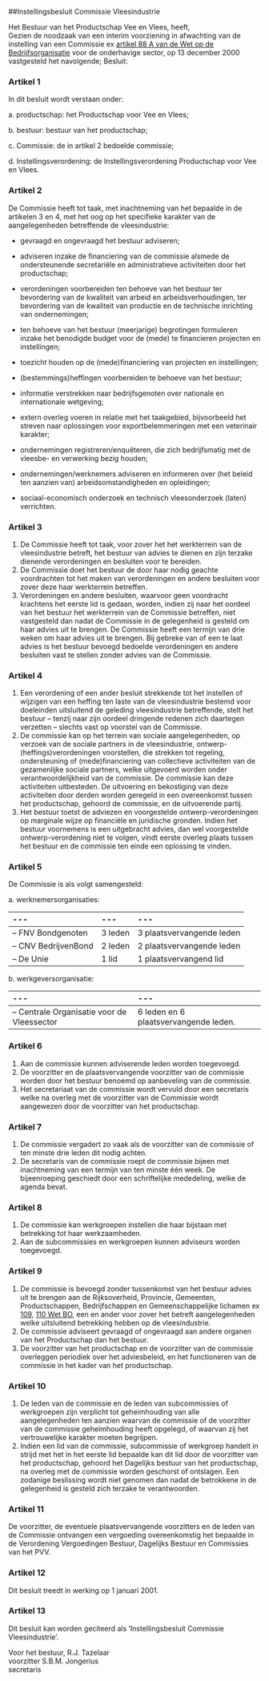 <meta http-equiv='Content-Type' content='text/html; charset=utf-8' />

##Instellingsbesluit Commissie Vleesindustrie

Het Bestuur van het Productschap Vee en Vlees, heeft,  
Gezien de noodzaak van een interim voorziening in afwachting van de instelling van een Commissie ex [artikel 88 A van de Wet op de Bedrijfsorganisatie](../../../../../wet/wet/op/de/bedrijfsorganisatie/BWBR0002058/README.md) voor de onderhavige sector,
op 13 december 2000 vastgesteld het navolgende; Besluit:    

### Artikel  1  

In dit besluit wordt verstaan onder: 

a. productschap: het Productschap voor Vee en Vlees;  

b. bestuur: bestuur van het productschap;  

c. Commissie: de in artikel 2 bedoelde commissie;  

d. Instellingsverordening: de Instellingsverordening Productschap voor Vee en Vlees.    

### Artikel  2  

De Commissie heeft tot taak, met inachtneming van het bepaalde in de artikelen 3 en 4, met het oog op het specifieke karakter van de aangelegenheden betreffende de vleesindustrie: 

* gevraagd en ongevraagd het bestuur adviseren;  

* adviseren inzake de financiering van de commissie alsmede de ondersteunende secretariële en administratieve activiteiten door het productschap;  

* verordeningen voorbereiden ten behoeve van het bestuur ter bevordering van de kwaliteit van arbeid en arbeidsverhoudingen, ter bevordering van de kwaliteit van productie en de technische inrichting van ondernemingen;  

* ten behoeve van het bestuur (meerjarige) begrotingen formuleren inzake het benodigde budget voor de (mede) te financieren projecten en instellingen;  

* toezicht houden op de (mede)financiering van projecten en instellingen;  

* (bestemmings)heffingen voorbereiden te behoeve van het bestuur;  

* informatie verstrekken naar bedrijfsgenoten over nationale en internationale wetgeving;  

* extern overleg voeren in relatie met het taakgebied, bijvoorbeeld het streven naar oplossingen voor exportbelemmeringen met een veterinair karakter;  

* ondernemingen registreren/enquêteren, die zich bedrijfsmatig met de vleesbe- en verwerking bezig houden;  

* ondernemingen/werknemers adviseren en informeren over (het beleid ten aanzien van) arbeidsomstandigheden en opleidingen;  

* sociaal-economisch onderzoek en technisch vleesonderzoek (laten) verrichten.    

### Artikel  3  

1.  De Commissie heeft tot taak, voor zover het het werkterrein van de vleesindustrie betreft, het bestuur van advies te dienen en zijn terzake dienende verordeningen en besluiten voor te bereiden.   
2.  De Commissie doet het bestuur de door haar nodig geachte voordrachten tot het maken van verordeningen en andere besluiten voor zover deze haar werkterrein betreffen.   
3.  Verordeningen en andere besluiten, waarvoor geen voordracht krachtens het eerste lid is gedaan, worden, indien zij naar het oordeel van het bestuur het werkterrein van de Commissie betreffen, niet vastgesteld dan nadat de Commissie in de gelegenheid is gesteld om haar advies uit te brengen. De Commissie heeft een termijn van drie weken om haar advies uit te brengen. Bij gebreke van of een te laat advies is het bestuur bevoegd bedoelde verordeningen en andere besluiten vast te stellen zonder advies van de Commissie.   

### Artikel  4  

1.  Een verordening of een ander besluit strekkende tot het instellen of wijzigen van een heffing ten laste van de vleesindustrie bestemd voor doeleinden uitsluitend de geleding vleesindustrie betreffende, stelt het bestuur – tenzij naar zijn oordeel dringende redenen zich daartegen verzetten – slechts vast op voorstel van de Commissie.   
2.  De commissie kan op het terrein van sociale aangelegenheden, op verzoek van de sociale partners in de vleesindustrie, ontwerp-(heffings)verordeningen voorstellen, die strekken tot regeling, ondersteuning of (mede)financiering van collectieve activiteiten van de gezamenlijke sociale partners, welke uitgevoerd worden onder verantwoordelijkheid van de commissie. De commissie kan deze activiteiten uitbesteden. De uitvoering en bekostiging van deze activiteiten door derden worden geregeld in een overeenkomst tussen het productschap, gehoord de commissie, en de uitvoerende partij.   
3.  Het bestuur toetst de adviezen en voorgestelde ontwerp-verordeningen op marginale wijze op financiële en juridische gronden. Indien het bestuur voornemens is een uitgebracht advies, dan wel voorgestelde ontwerp-verordening niet te volgen, vindt eerste overleg plaats tussen het bestuur en de commissie ten einde een oplossing te vinden.   

### Artikel  5  

De Commissie is als volgt samengesteld: 

a. werknemersorganisaties:  

| --- | --- | --- |
|:---|:---|:---|
| – FNV Bondgenoten  | 3 leden  | 3 plaatsvervangende leden  |
| – CNV BedrijvenBond  | 2 leden  | 2 plaatsvervangende leden  |
| – De Unie  | 1 lid  | 1 plaatsvervangend lid  |

b. werkgeversorganisatie:  

| --- | --- |
|:---|:---|
| – Centrale Organisatie voor de Vleessector  | 6 leden en 6 plaatsvervangende leden.  |

### Artikel  6  

1.  Aan de commissie kunnen adviserende leden worden toegevoegd.   
2.  De voorzitter en de plaatsvervangende voorzitter van de commissie worden door het bestuur benoemd op aanbeveling van de commissie.   
3.  Het secretariaat van de commissie wordt vervuld door een secretaris welke na overleg met de voorzitter van de Commissie wordt aangewezen door de voorzitter van het productschap.   

### Artikel  7  

1.  De commissie vergadert zo vaak als de voorzitter van de commissie of ten minste drie leden dit nodig achten.   
2.  De secretaris van de commissie roept de commissie bijeen met inachtneming van een termijn van ten minste één week. De bijeenroeping geschiedt door een schriftelijke mededeling, welke de agenda bevat.   

### Artikel  8  

1.  De commissie kan werkgroepen instellen die haar bijstaan met betrekking tot haar werkzaamheden.   
2.  Aan de subcommissies en werkgroepen kunnen adviseurs worden toegevoegd.   

### Artikel  9  

1.  De commissie is bevoegd zonder tussenkomst van het bestuur advies uit te brengen aan de Rijksoverheid, Provincie, Gemeenten, Productschappen, Bedrijfschappen en Gemeenschappelijke lichamen ex [109](../../../../../wet/wet/op/de/bedrijfsorganisatie/BWBR0002058/README.md), [110 Wet BO](../../../../../wet/wet/op/de/bedrijfsorganisatie/BWBR0002058/README.md), een en ander voor zover het betreft aangelegenheden welke uitsluitend betrekking hebben op de vleesindustrie.   
2.  De commissie adviseert gevraagd of ongevraagd aan andere organen van het Productschap dan het bestuur.   
3.  De voorzitter van het productschap en de voorzitter van de commissie overleggen periodiek over het adviesbeleid, en het functioneren van de commissie in het kader van het productschap.   

### Artikel  10  

1.  De leden van de commissie en de leden van subcommissies of werkgroepen zijn verplicht tot geheimhouding van alle aangelegenheden ten aanzien waarvan de commissie of de voorzitter van de commissie geheimhouding heeft opgelegd, of waarvan zij het vertrouwelijke karakter moeten begrijpen.   
2.  Indien een lid van de commissie, subcommissie of werkgroep handelt in strijd met het in het eerste lid bepaalde kan dit lid door de voorzitter van het productschap, gehoord het Dagelijks bestuur van het productschap, na overleg met de commissie worden geschorst of ontslagen. Een zodanige beslissing wordt niet genomen dan nadat de betrokkene in de gelegenheid is gesteld zich terzake te verantwoorden.   

### Artikel  11  

De voorzitter, de eventuele plaatsvervangende voorzitters en de leden van de Commissie ontvangen een vergoeding overeenkomstig het bepaalde in de Verordening Vergoedingen Bestuur, Dagelijks Bestuur en Commissies van het PVV.  

### Artikel  12  

Dit besluit treedt in werking op 1 januari 2001.  

### Artikel  13  

Dit besluit kan worden geciteerd als ‘Instellingsbesluit Commissie Vleesindustrie’.  

Voor het bestuur, 
R.J. Tazelaar  
voorzitter 
S.B.M. Jongerius  
secretaris     
